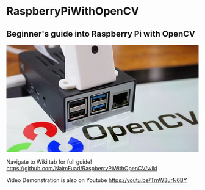 # RaspberryPiWithOpenCV

## Beginner's guide into Raspberry Pi with OpenCV

![Raspberry Pi Imager](https://github.com/NaimFuad/RaspberryPiWithOpenCV/blob/main/Pi%20Images/Capture.JPG)

Navigate to Wiki tab for full guide!
https://github.com/NaimFuad/RaspberryPiWithOpenCV/wiki

Video Demonstration is also on Youtube 
https://youtu.be/TrnW3urN6BY

